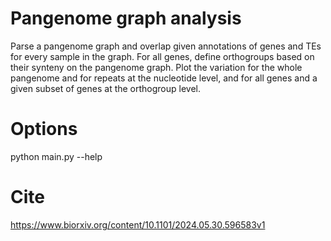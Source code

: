 # Pangenome graph analysis
Parse a pangenome graph and overlap given annotations of genes and TEs for every sample in the graph. For all genes, define orthogroups based on their synteny on the pangenome graph. Plot the variation for the whole pangenome and for repeats at the nucleotide level, and for all genes and a given subset of genes at the orthogroup level.

# Options
python main.py --help

# Cite
https://www.biorxiv.org/content/10.1101/2024.05.30.596583v1
